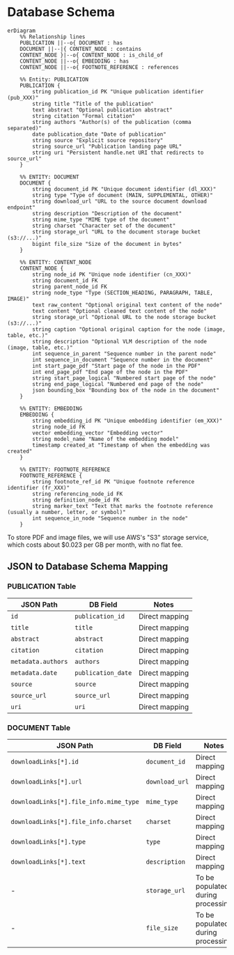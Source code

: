 # Database Schema

```mermaid
erDiagram
    %% Relationship lines
    PUBLICATION ||--o{ DOCUMENT : has
    DOCUMENT ||--|{ CONTENT_NODE : contains
    CONTENT_NODE }|--o{ CONTENT_NODE : is_child_of
    CONTENT_NODE ||--o{ EMBEDDING : has
    CONTENT_NODE ||--o{ FOOTNOTE_REFERENCE : references
    
    %% Entity: PUBLICATION
    PUBLICATION {
        string publication_id PK "Unique publication identifier (pub_XXX)"
        string title "Title of the publication"
        text abstract "Optional publication abstract"
        string citation "Formal citation"
        string authors "Author(s) of the publication (comma separated)"
        date publication_date "Date of publication"
        string source "Explicit source repository"
        string source_url "Publication landing page URL"
        string uri "Persistent handle.net URI that redirects to source_url"
    }

    %% ENTITY: DOCUMENT
    DOCUMENT {
        string document_id PK "Unique document identifier (dl_XXX)"
        string type "Type of document (MAIN, SUPPLEMENTAL, OTHER)"
        string download_url "URL to the source document download endpoint"
        string description "Description of the document"
        string mime_type "MIME type of the document"
        string charset "Character set of the document"
        string storage_url "URL to the document storage bucket (s3://...)"
        bigint file_size "Size of the document in bytes"
    }

    %% ENTITY: CONTENT_NODE
    CONTENT_NODE {
        string node_id PK "Unique node identifier (cn_XXX)"
        string document_id FK
        string parent_node_id FK
        string node_type "Type (SECTION_HEADING, PARAGRAPH, TABLE, IMAGE)"
        text raw_content "Optional original text content of the node"
        text content "Optional cleaned text content of the node"
        string storage_url "Optional URL to the node storage bucket (s3://...)"
        string caption "Optional original caption for the node (image, table, etc.)"
        string description "Optional VLM description of the node (image, table, etc.)"
        int sequence_in_parent "Sequence number in the parent node"
        int sequence_in_document "Sequence number in the document"
        int start_page_pdf "Start page of the node in the PDF"
        int end_page_pdf "End page of the node in the PDF"
        string start_page_logical "Numbered start page of the node"
        string end_page_logical "Numbered end page of the node"
        json bounding_box "Bounding box of the node in the document"
    }

    %% ENTITY: EMBEDDING
    EMBEDDING {
        string embedding_id PK "Unique embedding identifier (em_XXX)"
        string node_id FK
        vector embedding_vector "Embedding vector"
        string model_name "Name of the embedding model"
        timestamp created_at "Timestamp of when the embedding was created"
    }

    %% ENTITY: FOOTNOTE_REFERENCE
    FOOTNOTE_REFERENCE {
        string footnote_ref_id PK "Unique footnote reference identifier (fr_XXX)"
        string referencing_node_id FK
        string definition_node_id FK
        string marker_text "Text that marks the footnote reference (usually a number, letter, or symbol)"
        int sequence_in_node "Sequence number in the node"
    }
```

To store PDF and image files, we will use AWS's "S3" storage service, which costs about $0.023 per GB per month, with no flat fee.

## JSON to Database Schema Mapping

### PUBLICATION Table
| JSON Path                     | DB Field            | Notes                              
|-------------------------------|---------------------|------------------------------------|
| `id`                          | `publication_id`    | Direct mapping                     |
| `title`                       | `title`             | Direct mapping                     |
| `abstract`                    | `abstract`          | Direct mapping                     |
| `citation`                    | `citation`          | Direct mapping                     |
| `metadata.authors`            | `authors`           | Direct mapping                     |
| `metadata.date`               | `publication_date`  | Direct mapping                     |
| `source`                      | `source`            | Direct mapping                     |
| `source_url`                  | `source_url`        | Direct mapping                     |
| `uri`                         | `uri`               | Direct mapping                     |

### DOCUMENT Table
| JSON Path                     | DB Field            | Notes                              |
|-------------------------------|---------------------|------------------------------------|
| `downloadLinks[*].id`         | `document_id`       | Direct mapping                     |
| `downloadLinks[*].url`        | `download_url`      | Direct mapping                     |
| `downloadLinks[*].file_info.mime_type` | `mime_type`| Direct mapping                     |
| `downloadLinks[*].file_info.charset`   | `charset`  | Direct mapping                     |
| `downloadLinks[*].type`       | `type`              | Direct mapping                     |
| `downloadLinks[*].text`       | `description`       | Direct mapping                     |
| -                             | `storage_url`       | To be populated during processing  |
| -                             | `file_size`         | To be populated during processing  |
